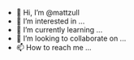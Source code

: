 - 👋 Hi, I’m @mattzull
- 👀 I’m interested in ...
- 🌱 I’m currently learning ...
- 💞️ I’m looking to collaborate on ...
- 📫 How to reach me ...

<!---
mattzull/mattzull is a ✨ special ✨ repository because its `README.md` (this file) appears on your GitHub profile.
You can click the Preview link to take a look at your changes.
--->
